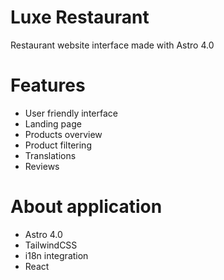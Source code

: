 # Luxe Restaurant

Restaurant website interface made with Astro 4.0

# Features

- User friendly interface
- Landing page
- Products overview
- Product filtering
- Translations
- Reviews

# About application

- Astro 4.0
- TailwindCSS
- i18n integration
- React
